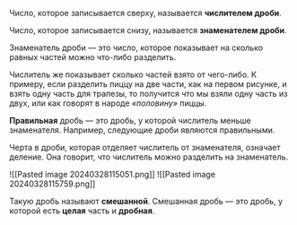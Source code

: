 Число, которое записывается сверху, называется **числителем дроби**.

Число, которое записывается снизу, называется **знаменателем дроби**.

Знаменатель дроби — это число, которое показывает на сколько равных частей можно что-либо разделить. 

Числитель же показывает сколько частей взято от чего-либо. К примеру, если разделить пиццу на две части, как на первом рисунке, и взять одну часть для трапезы, то получится что мы взяли одну часть из двух, или как говорят в народе _«половину»_ пиццы.

**Правильная** дробь — это дробь, у которой числитель меньше знаменателя. Например, следующие дроби являются правильными.

Черта в дроби, которая отделяет числитель от знаменателя, означает деление. Она говорит, что числитель можно разделить на знаменатель.

![[Pasted image 20240328115051.png]]
![[Pasted image 20240328115759.png]]

Такую дробь называют **смешанной**. Смешанная дробь — это дробь, у которой есть **целая** часть и **дробная**.